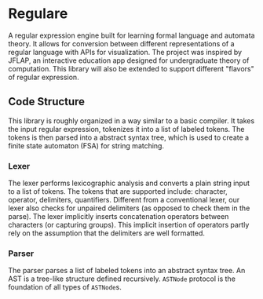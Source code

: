 # Regulare

A regular expression engine built for learning formal language and automata theory. It allows for conversion between different representations of a regular language with APIs for visualization. The project was inspired by JFLAP, an interactive education app designed for undergraduate theory of computation. This library will also be extended to support different "flavors" of regular expression.

## Code Structure
This library is roughly organized in a way similar to a basic compiler. It takes the input regular expression, tokenizes it into a list of labeled tokens. The tokens is then parsed into a abstract syntax tree, which is used to create a finite state automaton (FSA) for string matching. 

### Lexer
The lexer performs lexicographic analysis and converts a plain string input to a list of tokens. The tokens that are supported include: character, operator, delimiters, quantifiers. Different from a conventional lexer, our lexer also checks for unpaired delimiters (as opposed to check them in the parse). The lexer implicitly inserts concatenation operators between characters (or capturing groups). This implicit insertion of operators partly rely on the assumption that the delimiters are well formatted.

### Parser
The parser parses a list of labeled tokens into an abstract syntax tree. An AST is a tree-like structure defined recursively. `ASTNode` protocol is the foundation of all types of `ASTNode`s.
